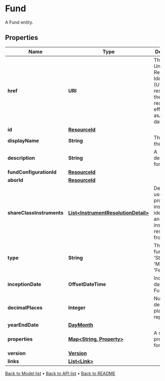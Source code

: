 

# Fund

A Fund entity.

## Properties

| Name | Type | Description | Notes |
|------------ | ------------- | ------------- | -------------|
|**href** | **URI** | The specific Uniform Resource Identifier (URI) for this resource at the requested effective and asAt datetime. |  [optional] |
|**id** | [**ResourceId**](ResourceId.md) |  |  |
|**displayName** | **String** | The name of the Fund. |  [optional] |
|**description** | **String** | A description for the Fund. |  [optional] |
|**fundConfigurationId** | [**ResourceId**](ResourceId.md) |  |  [optional] |
|**aborId** | [**ResourceId**](ResourceId.md) |  |  |
|**shareClassInstruments** | [**List&lt;InstrumentResolutionDetail&gt;**](InstrumentResolutionDetail.md) | Details the user-provided instrument identifiers and the instrument resolved from them. |  [optional] |
|**type** | **String** | The type of fund; &#39;Standalone&#39;, &#39;Master&#39; or &#39;Feeder&#39; |  |
|**inceptionDate** | **OffsetDateTime** | Inception date of the Fund |  |
|**decimalPlaces** | **Integer** | Number of decimal places for reporting |  [optional] |
|**yearEndDate** | [**DayMonth**](DayMonth.md) |  |  |
|**properties** | [**Map&lt;String, Property&gt;**](Property.md) | A set of properties for the Fund. |  [optional] |
|**version** | [**Version**](Version.md) |  |  [optional] |
|**links** | [**List&lt;Link&gt;**](Link.md) |  |  [optional] |



[Back to Model list](../README.md#documentation-for-models) &#8226; [Back to API list](../README.md#documentation-for-api-endpoints) &#8226; [Back to README](../README.md)


